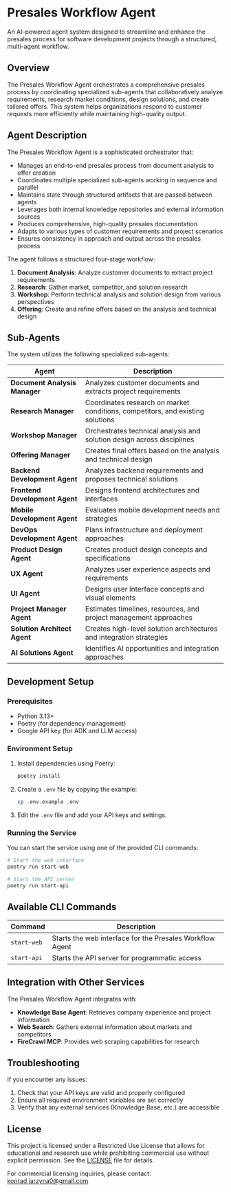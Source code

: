 # Presales Workflow Agent

An AI-powered agent system designed to streamline and enhance the presales process for software development projects through a structured, multi-agent workflow.

## Overview

The Presales Workflow Agent orchestrates a comprehensive presales process by coordinating specialized sub-agents that collaboratively analyze requirements, research market conditions, design solutions, and create tailored offers. This system helps organizations respond to customer requests more efficiently while maintaining high-quality output.

## Agent Description

The Presales Workflow Agent is a sophisticated orchestrator that:

- Manages an end-to-end presales process from document analysis to offer creation
- Coordinates multiple specialized sub-agents working in sequence and parallel
- Maintains state through structured artifacts that are passed between agents
- Leverages both internal knowledge repositories and external information sources
- Produces comprehensive, high-quality presales documentation
- Adapts to various types of customer requirements and project scenarios
- Ensures consistency in approach and output across the presales process

The agent follows a structured four-stage workflow:
1. **Document Analysis**: Analyze customer documents to extract project requirements
2. **Research**: Gather market, competitor, and solution research
3. **Workshop**: Perform technical analysis and solution design from various perspectives
4. **Offering**: Create and refine offers based on the analysis and technical design

## Sub-Agents

The system utilizes the following specialized sub-agents:

| Agent | Description |
|-------|-------------|
| **Document Analysis Manager** | Analyzes customer documents and extracts project requirements |
| **Research Manager** | Coordinates research on market conditions, competitors, and existing solutions |
| **Workshop Manager** | Orchestrates technical analysis and solution design across disciplines |
| **Offering Manager** | Creates final offers based on the analysis and technical design |
| **Backend Development Agent** | Analyzes backend requirements and proposes technical solutions |
| **Frontend Development Agent** | Designs frontend architectures and interfaces |
| **Mobile Development Agent** | Evaluates mobile development needs and strategies |
| **DevOps Development Agent** | Plans infrastructure and deployment approaches |
| **Product Design Agent** | Creates product design concepts and specifications |
| **UX Agent** | Analyzes user experience aspects and requirements |
| **UI Agent** | Designs user interface concepts and visual elements |
| **Project Manager Agent** | Estimates timelines, resources, and project management approaches |
| **Solution Architect Agent** | Creates high-level solution architectures and integration strategies |
| **AI Solutions Agent** | Identifies AI opportunities and integration approaches |

## Development Setup

### Prerequisites

- Python 3.13+
- Poetry (for dependency management)
- Google API key (for ADK and LLM access)

### Environment Setup

1. Install dependencies using Poetry:
   ```bash
   poetry install
   ```

2. Create a `.env` file by copying the example:
   ```bash
   cp .env.example .env
   ```

3. Edit the `.env` file and add your API keys and settings.

### Running the Service

You can start the service using one of the provided CLI commands:

```bash
# Start the web interface
poetry run start-web

# Start the API server
poetry run start-api
```

## Available CLI Commands

| Command | Description |
|---------|-------------|
| `start-web` | Starts the web interface for the Presales Workflow Agent |
| `start-api` | Starts the API server for programmatic access |

## Integration with Other Services

The Presales Workflow Agent integrates with:

- **Knowledge Base Agent**: Retrieves company experience and project information
- **Web Search**: Gathers external information about markets and competitors
- **FireCrawl MCP**: Provides web scraping capabilities for research

## Troubleshooting

If you encounter any issues:

1. Check that your API keys are valid and properly configured
2. Ensure all required environment variables are set correctly
3. Verify that any external services (Knowledge Base, etc.) are accessible

## License

This project is licensed under a Restricted Use License that allows for educational and research use while prohibiting commercial use without explicit permission. See the [LICENSE](../LICENSE) file for details.

For commercial licensing inquiries, please contact: konrad.jarzyna0@gmail.com
